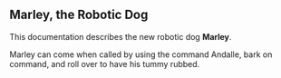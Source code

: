 ## Marley, the Robotic Dog

This documentation describes the new robotic dog **Marley**.

Marley can come when called by using the command Andalle, bark on command, and roll over to have his tummy rubbed.
